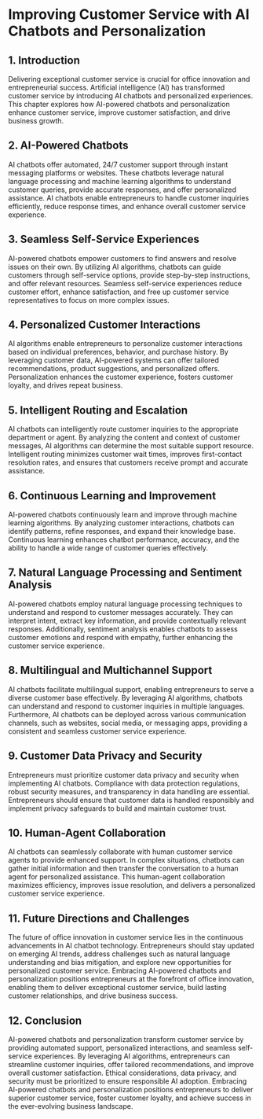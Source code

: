# Improving Customer Service with AI Chatbots and Personalization

## 1\. Introduction

Delivering exceptional customer service is crucial for office innovation and entrepreneurial success. Artificial intelligence (AI) has transformed customer service by introducing AI chatbots and personalized experiences. This chapter explores how AI-powered chatbots and personalization enhance customer service, improve customer satisfaction, and drive business growth.

## 2\. AI-Powered Chatbots

AI chatbots offer automated, 24/7 customer support through instant messaging platforms or websites. These chatbots leverage natural language processing and machine learning algorithms to understand customer queries, provide accurate responses, and offer personalized assistance. AI chatbots enable entrepreneurs to handle customer inquiries efficiently, reduce response times, and enhance overall customer service experience.

## 3\. Seamless Self-Service Experiences

AI-powered chatbots empower customers to find answers and resolve issues on their own. By utilizing AI algorithms, chatbots can guide customers through self-service options, provide step-by-step instructions, and offer relevant resources. Seamless self-service experiences reduce customer effort, enhance satisfaction, and free up customer service representatives to focus on more complex issues.

## 4\. Personalized Customer Interactions

AI algorithms enable entrepreneurs to personalize customer interactions based on individual preferences, behavior, and purchase history. By leveraging customer data, AI-powered systems can offer tailored recommendations, product suggestions, and personalized offers. Personalization enhances the customer experience, fosters customer loyalty, and drives repeat business.

## 5\. Intelligent Routing and Escalation

AI chatbots can intelligently route customer inquiries to the appropriate department or agent. By analyzing the content and context of customer messages, AI algorithms can determine the most suitable support resource. Intelligent routing minimizes customer wait times, improves first-contact resolution rates, and ensures that customers receive prompt and accurate assistance.

## 6\. Continuous Learning and Improvement

AI-powered chatbots continuously learn and improve through machine learning algorithms. By analyzing customer interactions, chatbots can identify patterns, refine responses, and expand their knowledge base. Continuous learning enhances chatbot performance, accuracy, and the ability to handle a wide range of customer queries effectively.

## 7\. Natural Language Processing and Sentiment Analysis

AI-powered chatbots employ natural language processing techniques to understand and respond to customer messages accurately. They can interpret intent, extract key information, and provide contextually relevant responses. Additionally, sentiment analysis enables chatbots to assess customer emotions and respond with empathy, further enhancing the customer service experience.

## 8\. Multilingual and Multichannel Support

AI chatbots facilitate multilingual support, enabling entrepreneurs to serve a diverse customer base effectively. By leveraging AI algorithms, chatbots can understand and respond to customer inquiries in multiple languages. Furthermore, AI chatbots can be deployed across various communication channels, such as websites, social media, or messaging apps, providing a consistent and seamless customer service experience.

## 9\. Customer Data Privacy and Security

Entrepreneurs must prioritize customer data privacy and security when implementing AI chatbots. Compliance with data protection regulations, robust security measures, and transparency in data handling are essential. Entrepreneurs should ensure that customer data is handled responsibly and implement privacy safeguards to build and maintain customer trust.

## 10\. Human-Agent Collaboration

AI chatbots can seamlessly collaborate with human customer service agents to provide enhanced support. In complex situations, chatbots can gather initial information and then transfer the conversation to a human agent for personalized assistance. This human-agent collaboration maximizes efficiency, improves issue resolution, and delivers a personalized customer service experience.

## 11\. Future Directions and Challenges

The future of office innovation in customer service lies in the continuous advancements in AI chatbot technology. Entrepreneurs should stay updated on emerging AI trends, address challenges such as natural language understanding and bias mitigation, and explore new opportunities for personalized customer service. Embracing AI-powered chatbots and personalization positions entrepreneurs at the forefront of office innovation, enabling them to deliver exceptional customer service, build lasting customer relationships, and drive business success.

## 12\. Conclusion

AI-powered chatbots and personalization transform customer service by providing automated support, personalized interactions, and seamless self-service experiences. By leveraging AI algorithms, entrepreneurs can streamline customer inquiries, offer tailored recommendations, and improve overall customer satisfaction. Ethical considerations, data privacy, and security must be prioritized to ensure responsible AI adoption. Embracing AI-powered chatbots and personalization positions entrepreneurs to deliver superior customer service, foster customer loyalty, and achieve success in the ever-evolving business landscape.
